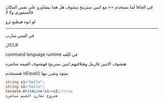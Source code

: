 في الجافا لما بستخدم == مع اتنين سترينج بيشوف هل هما بيشاورو علي نفس المكان فالميموري ولا لا

لو ايوه هيطبع ترو

---

في السي شارب

الCLR

command language runtime في اللغه

هتشوف الاتنين فاريبل وهتلاقيهم اتنين سترينج فهتشوف القيمه مباشره

هتستخدم isEqual() ميثود وتقرر بيها

```C#
string s1="hello";
string s2="hello";
Console.WriteLine(s1==s2)//true
هتروح تقارن القيم مباشره
```